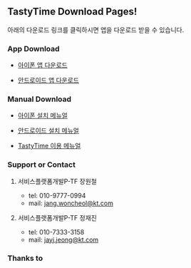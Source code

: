 ## TastyTime Download Pages!

아래의 다운로드 링크를 클릭하시면 앱을 다운로드 받을 수 있습니다.

### App Download
* [아이폰 앱 다운로드](itms-services://?action=download-manifest&url=https://dl.dropboxusercontent.com/s/eqlyvbh800lnyqw/TastyTime.plist)

* [안드로이드 앱 다운로드](https://www.dropbox.com/s/a1bz9nslkckzxiw/TastyTime.apk?dl=0)

### Manual Download

* [아이폰 설치 메뉴얼](https://github.com/hizorro88/TastyTime/edit/master/index.md)

* [안드로이드 설치 메뉴얼](https://github.com/hizorro88/TastyTime/edit/master/index.md)

* [TastyTime 이용 메뉴얼](https://github.com/hizorro88/TastyTime/edit/master/index.md)

### Support or Contact

1. 서비스플랫폼개발P-TF 장원철
     - tel: 010-9777-0994
     - mail: jang.woncheol@kt.com

2. 서비스플랫폼개발P-TF 정재진
     - tel: 010-7333-3158
     - mail: jayj.jeong@kt.com

### Thanks to
